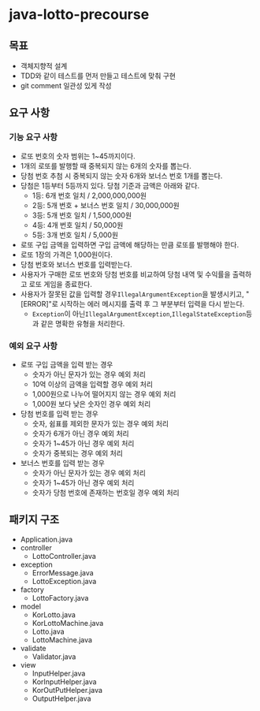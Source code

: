 # java-lotto-precourse

## 목표
- 객체지향적 설계
- TDD와 같이 테스트를 먼저 만들고 테스트에 맞춰 구현
- git comment 일관성 있게 작성

## 요구 사항
### 기능 요구 사항

- 로또 번호의 숫자 범위는 1~45까지이다.
- 1개의 로또를 발행할 때 중복되지 않는 6개의 숫자를 뽑는다.
- 당첨 번호 추첨 시 중복되지 않는 숫자 6개와 보너스 번호 1개를 뽑는다.
- 당첨은 1등부터 5등까지 있다. 당첨 기준과 금액은 아래와 같다.
    - 1등: 6개 번호 일치 / 2,000,000,000원
    - 2등: 5개 번호 + 보너스 번호 일치 / 30,000,000원
    - 3등: 5개 번호 일치 / 1,500,000원
    - 4등: 4개 번호 일치 / 50,000원
    - 5등: 3개 번호 일치 / 5,000원
- 로또 구입 금액을 입력하면 구입 금액에 해당하는 만큼 로또를 발행해야 한다.
- 로또 1장의 가격은 1,000원이다.
- 당첨 번호와 보너스 번호를 입력받는다.
- 사용자가 구매한 로또 번호와 당첨 번호를 비교하여 당첨 내역 및 수익률을 출력하고 로또 게임을 종료한다.
- 사용자가 잘못된 값을 입력할 경우`IllegalArgumentException`을 발생시키고, "[ERROR]"로 시작하는 에러 메시지를 출력 후 그 부분부터 입력을 다시 받는다.
    - `Exception`이 아닌`IllegalArgumentException`,`IllegalStateException`등과 같은 명확한 유형을 처리한다.

### 예외 요구 사항
- 로또 구입 금액을 입력 받는 경우
  - 숫자가 아닌 문자가 있는 경우 예외 처리
  - 10억 이상의 금액을 입력할 경우 예외 처리
  - 1,000원으로 나누어 떨어지지 않는 경우 예외 처리
  - 1,000원 보다 낮은 숫자인 경우 예외 처리
- 당첨 번호를 입력 받는 경우
  - 숫자, 쉼표를 제외한 문자가 있는 경우 예외 처리
  - 숫자가 6개가 아닌 경우 예외 처리
  - 숫자가 1~45가 아닌 경우 예외 처리
  - 숫자가 중복되는 경우 예외 처리
- 보너스 번호를 입력 받는 경우
  - 숫자가 아닌 문자가 있는 경우 예외 처리
  - 숫자가 1~45가 아닌 경우 예외 처리
  - 숫자가 당첨 번호에 존재하는 번호일 경우 예외 처리

## 패키지 구조
- Application.java
- controller
  - LottoController.java
- exception
  - ErrorMessage.java
  - LottoException.java
- factory
  - LottoFactory.java
- model
  - KorLotto.java
  - KorLottoMachine.java
  - Lotto.java
  - LottoMachine.java
- validate
  - Validator.java
- view
  - InputHelper.java
  - KorInputHelper.java
  - KorOutPutHelper.java
  - OutputHelper.java